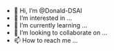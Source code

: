 - 👋 Hi, I’m @Donald-DSAI
- 👀 I’m interested in ...
- 🌱 I’m currently learning ...
- 💞️ I’m looking to collaborate on ...
- 📫 How to reach me ...

<!---
Donald-DSAI/Donald-DSAI is a ✨ special ✨ repository because its `README.md` (this file) appears on your GitHub profile.
You can click the Preview link to take a look at your changes.
--->
